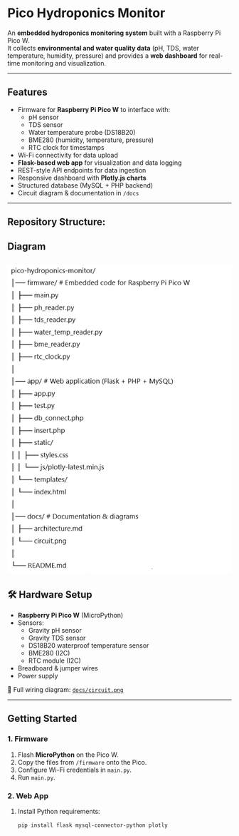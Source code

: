 #  Pico Hydroponics Monitor

An **embedded hydroponics monitoring system** built with a Raspberry Pi Pico W.  
It collects **environmental and water quality data** (pH, TDS, water temperature, humidity, pressure) and provides a **web dashboard** for real-time monitoring and visualization.

---

##  Features
- Firmware for **Raspberry Pi Pico W** to interface with:
  - pH sensor
  - TDS sensor
  - Water temperature probe (DS18B20)
  - BME280 (humidity, temperature, pressure)
  - RTC clock for timestamps
- Wi-Fi connectivity for data upload
- **Flask-based web app** for visualization and data logging
- REST-style API endpoints for data ingestion
- Responsive dashboard with **Plotly.js charts**
- Structured database (MySQL + PHP backend)
- Circuit diagram & documentation in `/docs`

---

##  Repository Structure:
## Diagram
![Repo Structure](docs/structure.png)
---

## 🛠 Hardware Setup
- **Raspberry Pi Pico W** (MicroPython)
- Sensors:
  - Gravity pH sensor
  - Gravity TDS sensor
  - DS18B20 waterproof temperature sensor
  - BME280 (I2C)
  - RTC module (I2C)
- Breadboard & jumper wires
- Power supply

📖 Full wiring diagram: [`docs/circuit.png`](docs/circuit.png)

---

##  Getting Started

### 1. Firmware
1. Flash **MicroPython** on the Pico W.
2. Copy the files from `/firmware` onto the Pico.
3. Configure Wi-Fi credentials in `main.py`.
4. Run `main.py`.

### 2. Web App
1. Install Python requirements:
   ```bash
   pip install flask mysql-connector-python plotly

